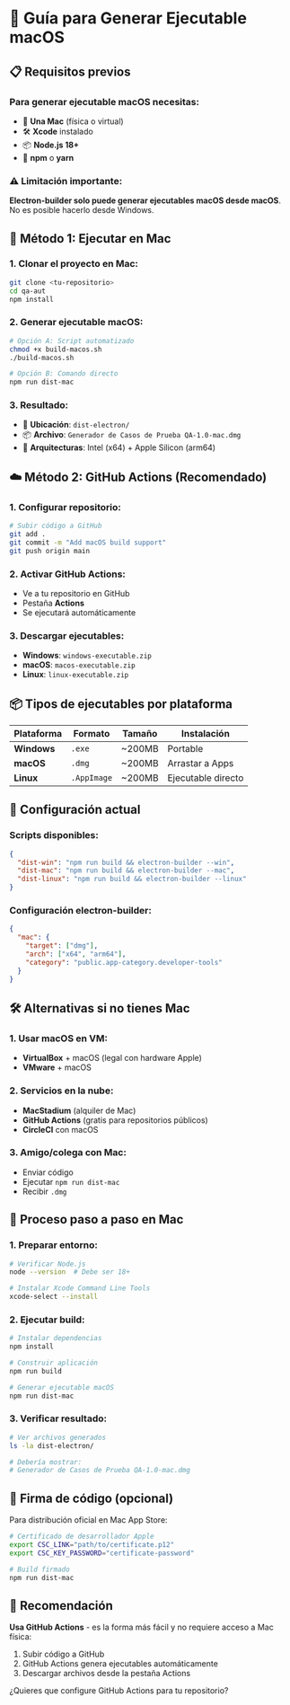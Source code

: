 # 🍎 Guía para Generar Ejecutable macOS

## 📋 **Requisitos previos**

### **Para generar ejecutable macOS necesitas:**
- 🍎 **Una Mac** (física o virtual)
- 🛠️ **Xcode** instalado
- 📦 **Node.js 18+**
- 🔧 **npm** o **yarn**

### **⚠️ Limitación importante:**
**Electron-builder solo puede generar ejecutables macOS desde macOS**. No es posible hacerlo desde Windows.

## 🚀 **Método 1: Ejecutar en Mac**

### **1. Clonar el proyecto en Mac:**
```bash
git clone <tu-repositorio>
cd qa-aut
npm install
```

### **2. Generar ejecutable macOS:**
```bash
# Opción A: Script automatizado
chmod +x build-macos.sh
./build-macos.sh

# Opción B: Comando directo
npm run dist-mac
```

### **3. Resultado:**
- 📁 **Ubicación**: `dist-electron/`
- 📦 **Archivo**: `Generador de Casos de Prueba QA-1.0-mac.dmg`
- 🎯 **Arquitecturas**: Intel (x64) + Apple Silicon (arm64)

## ☁️ **Método 2: GitHub Actions (Recomendado)**

### **1. Configurar repositorio:**
```bash
# Subir código a GitHub
git add .
git commit -m "Add macOS build support"
git push origin main
```

### **2. Activar GitHub Actions:**
- Ve a tu repositorio en GitHub
- Pestaña **Actions**
- Se ejecutará automáticamente

### **3. Descargar ejecutables:**
- **Windows**: `windows-executable.zip`
- **macOS**: `macos-executable.zip`
- **Linux**: `linux-executable.zip`

## 📦 **Tipos de ejecutables por plataforma**

| Plataforma | Formato | Tamaño | Instalación |
|------------|---------|---------|-------------|
| **Windows** | `.exe` | ~200MB | Portable |
| **macOS** | `.dmg` | ~200MB | Arrastar a Apps |
| **Linux** | `.AppImage` | ~200MB | Ejecutable directo |

## 🔧 **Configuración actual**

### **Scripts disponibles:**
```json
{
  "dist-win": "npm run build && electron-builder --win",
  "dist-mac": "npm run build && electron-builder --mac",
  "dist-linux": "npm run build && electron-builder --linux"
}
```

### **Configuración electron-builder:**
```json
{
  "mac": {
    "target": ["dmg"],
    "arch": ["x64", "arm64"],
    "category": "public.app-category.developer-tools"
  }
}
```

## 🛠️ **Alternativas si no tienes Mac**

### **1. Usar macOS en VM:**
- **VirtualBox** + macOS (legal con hardware Apple)
- **VMware** + macOS

### **2. Servicios en la nube:**
- **MacStadium** (alquiler de Mac)
- **GitHub Actions** (gratis para repositorios públicos)
- **CircleCI** con macOS

### **3. Amigo/colega con Mac:**
- Enviar código
- Ejecutar `npm run dist-mac`
- Recibir `.dmg`

## 🎯 **Proceso paso a paso en Mac**

### **1. Preparar entorno:**
```bash
# Verificar Node.js
node --version  # Debe ser 18+

# Instalar Xcode Command Line Tools
xcode-select --install
```

### **2. Ejecutar build:**
```bash
# Instalar dependencias
npm install

# Construir aplicación
npm run build

# Generar ejecutable macOS
npm run dist-mac
```

### **3. Verificar resultado:**
```bash
# Ver archivos generados
ls -la dist-electron/

# Debería mostrar:
# Generador de Casos de Prueba QA-1.0-mac.dmg
```

## 🔐 **Firma de código (opcional)**

Para distribución oficial en Mac App Store:
```bash
# Certificado de desarrollador Apple
export CSC_LINK="path/to/certificate.p12"
export CSC_KEY_PASSWORD="certificate-password"

# Build firmado
npm run dist-mac
```

## 🚀 **Recomendación**

**Usa GitHub Actions** - es la forma más fácil y no requiere acceso a Mac física:

1. Subir código a GitHub
2. GitHub Actions genera ejecutables automáticamente
3. Descargar archivos desde la pestaña Actions

¿Quieres que configure GitHub Actions para tu repositorio?
